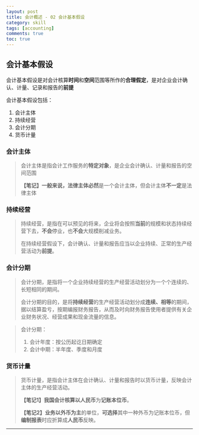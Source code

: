 ```yaml
---
layout: post
title: 会计概述 - 02 会计基本假设
category: skill
tags: [accounting]
comments: true
toc: true
---
```


## 会计基本假设

会计基本假设是对会计核算**时间**和**空间**范围等所作的**合理假定**，是对企业会计确认、计量、记录和报告的**前提**

会计基本假设包括：
1. 会计主体
2. 持续经营
3. 会计分期
4. 货币计量

### 会计主体

> 会计主体是指会计工作服务的**特定对象**，是企业会计确认、计量和报告的空间范围
>
> **【笔记】**一般来说，法律主体**必然**是一个会计主体，但会计主体**不一定**是法律主体

### 持续经营

> 持续经营，是指在可以预见的将来，企业将会按照**当前**的规模和状态持续经营下去，**不会**停业，也**不会**大规模削减业务。
>
> 在持续经营假设下，会计确认、计量和报告应当以企业持续、正常的生产经营活动为**前提**。

### 会计分期

> 会计分期，是指将一个企业持续经营的生产经营活动划分为一个个连续的、长短相同的期间。
>
> 会计分期的目的，是将**持续经营**的生产经营活动划分成**连续、相等**的期间，据以结算盈亏，按期编报财务报告，从而及时向财务报告使用者提供有关企业财务状况、经营成果和现金流量的信息。

> 会计分期：
> 1. 会计年度：按公历起讫日期确定
> 2. 会计中期：半年度、季度和月度

### 货币计量

> 货币计量，是指会计主体在会计确认、计量和报告时以货币计量，反映会计主体的生产经营活动。
>
> **【笔记1】**我国会计核算以**人民币**为**记账本位币**。
>
> **【笔记2】**业务以**外币为主**的单位，**可选择**其中一种外币为记账本位币，但**编制报表**时应折算成**人民币**反映。

---